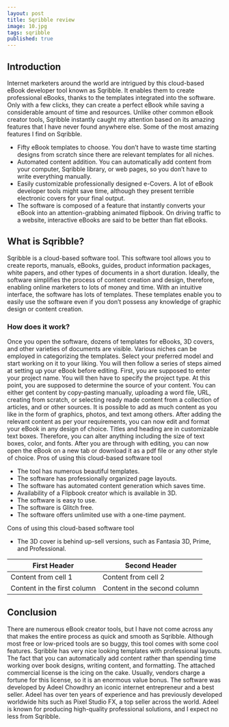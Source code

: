 ```yaml
---
layout: post
title: Sqribble review
image: 10.jpg
tags: sqribble
published: true
---
```

## Introduction
Internet marketers around the world are intrigued by this cloud-based eBook developer tool known as
Sqribble. It enables them to create professional eBooks, thanks to the templates integrated into the software.
Only with a few clicks, they can create a perfect eBook while saving a considerable amount of time and
resources.
Unlike other common eBook creator tools, Sqribble instantly caught my attention based on its amazing
features that I have never found anywhere else.
Some of the most amazing features I find on Sqribble.
- Fifty eBook templates to choose. You don’t have to waste time starting designs from scratch since there are
relevant templates for all niches.
- Automated content addition. You can automatically add content from your computer, Sqribble library, or
web pages, so you don’t have to write everything manually.
- Easily customizable professionally designed e-Covers. A lot of eBook developer tools might save time,
although they present terrible electronic covers for your final output.
- The software is composed of a feature that instantly converts your eBook into an attention-grabbing
animated flipbook. On driving traffic to a website, interactive eBooks are said to be better than flat eBooks.

## What is Sqribble?
Sqribble is a cloud-based software tool. This software tool allows you to create reports, manuals, eBooks,
guides, product information packages, white papers, and other types of documents in a short duration.
Ideally, the software simplifies the process of content creation and design, therefore, enabling online
marketers to lots of money and time.
With an intuitive interface, the software has lots of templates. These templates enable you to easily use the
software even if you don’t possess any knowledge of graphic design or content creation.

### How does it work?
Once you open the software, dozens of templates for eBooks, 3D covers, and other varieties of documents
are visible.
Various niches can be employed in categorizing the templates. Select your preferred model and start
working on it to your liking. You will then follow a series of steps aimed at setting up your eBook before
editing.
First, you are supposed to enter your project name. You will then have to specify the project type. At this
point, you are supposed to determine the source of your content.
You can either get content by copy-pasting manually, uploading a word file, URL, creating from scratch, or
selecting ready made content from a collection of articles, and or other sources. 
It is possible to add as much content as you like in the form of graphics, photos, and text among others.
After adding the relevant content as per your requirements, you can now edit and format your eBook in any
design of choice. Titles and heading are in customizable text boxes. Therefore, you can alter anything
including the size of text boxes, color, and fonts.
After you are through with editing, you can now open the eBook on a new tab or download it as a pdf file or
any other style of choice.
Pros of using this cloud-based software tool
- The tool has numerous beautiful templates.
- The software has professionally organized page layouts.
- The software has automated content generation which saves time.
- Availability of a Flipbook creator which is available in 3D.
- The software is easy to use.
- The software is Glitch free.
- The software offers unlimited use with a one-time payment.

Cons of using this cloud-based software tool
- The 3D cover is behind up-sell versions, such as Fantasia 3D, Prime, and Professional.

First Header | Second Header
------------ | -------------
Content from cell 1 | Content from cell 2
Content in the first column | Content in the second column

## Conclusion
There are numerous eBook creator tools, but I have not come across any that makes the entire process as
quick and smooth as Sqribble. Although most free or low-priced tools are so buggy, this tool comes with
some cool features.
Sqribble has very nice looking templates with professional layouts. The fact that you can automatically add
content rather than spending time working over book designs, writing content, and formatting.
The attached commercial license is the icing on the cake. Usually, vendors charge a fortune for this license,
so it is an enormous value bonus.
The software was developed by Adeel Chowdhry an iconic internet entrepreneur and a best seller. Adeel has
over ten years of experience and has previously developed worldwide hits such as Pixel Studio FX, a top
seller across the world. Adeel is known for producing high-quality professional solutions, and I expect no
less from Sqribble. 

